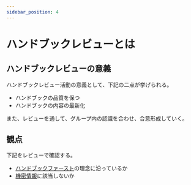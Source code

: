 ```yaml
---
sidebar_position: 4
---
```


# ハンドブックレビューとは

## ハンドブックレビューの意義
ハンドブックレビュー活動の意義として、下記の二点が挙げられる。

* ハンドブックの品質を保つ
* ハンドブックの内容の最新化

また、レビューを通して、グループ内の認識を合わせ、合意形成していく。

## 観点
下記をレビューで確認する。

* [ハンドブックファースト](./#ハンドブックファースト)の理念に沿っているか
* [機密情報](./confidential-information)に該当しないか
